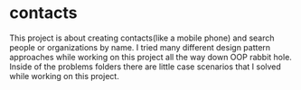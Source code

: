 # contacts
This project is about creating contacts(like a mobile phone) and search people or organizations by name. I tried many different design pattern approaches while working on this project all the way down OOP rabbit hole. Inside of the problems folders there are little case scenarios that I solved while working on this project.
